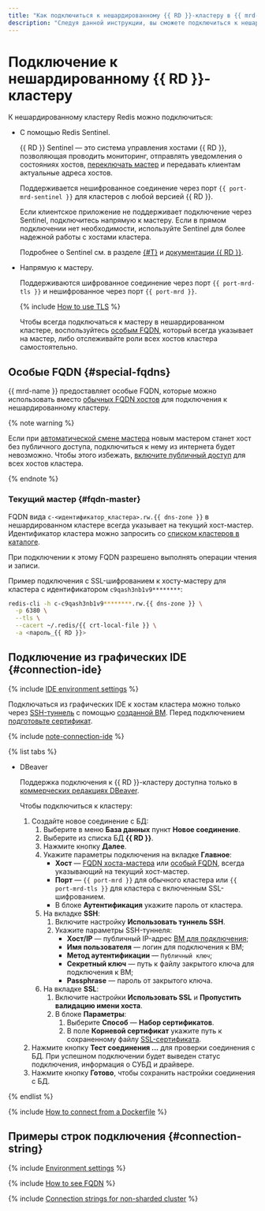 ```yaml
---
title: "Как подключиться к нешардированному {{ RD }}-кластеру в {{ mrd-full-name }}"
description: "Следуя данной инструкции, вы сможете подключиться к нешардированному {{ RD }}-кластеру." 
---
```


# Подключение к нешардированному {{ RD }}-кластеру

К нешардированному кластеру Redis можно подключиться:

* С помощью Redis Sentinel.

    {{ RD }} Sentinel — это система управления хостами {{ RD }}, позволяющая проводить мониторинг, отправлять уведомления о состояниях хостов, [переключать мастер](../failover.md) и передавать клиентам актуальные адреса хостов.

    Поддерживается нешифрованное соединение через порт `{{ port-mrd-sentinel }}` для кластеров с любой версией {{ RD }}.

    Если клиентское приложение не поддерживает подключение через Sentinel, подключитесь напрямую к мастеру. Если в прямом подключении нет необходимости, используйте Sentinel для более надежной работы с хостами кластера.

    Подробнее о Sentinel см. в разделе [{#T}](../../concepts/replication.md) и [документации {{ RD }}](https://redis.io/topics/sentinel).

* Напрямую к мастеру.

    Поддерживаются шифрованное соединение через порт `{{ port-mrd-tls }}` и нешифрованное через порт `{{ port-mrd }}`.

    {% include [How to use TLS](../../../_includes/mdb/mrd/connect/how-to-use-tls.md) %}

    Чтобы всегда подключаться к мастеру в нешардированном кластере, воспользуйтесь [особым FQDN](#special-fqdns), который всегда указывает на мастер, либо отслеживайте роли всех хостов кластера самостоятельно.

## Особые FQDN {#special-fqdns}

{{ mrd-name }} предоставляет особые FQDN, которые можно использовать вместо [обычных FQDN хостов](index.md#fqdn) для подключения к нешардированному кластеру.

{% note warning %}

Если при [автоматической смене мастера](../../concepts/replication.md#master-failover) новым мастером станет хост без публичного доступа, подключиться к нему из интернета будет невозможно. Чтобы этого избежать, [включите публичный доступ](../hosts.md#update) для всех хостов кластера.

{% endnote %}

### Текущий мастер {#fqdn-master}

FQDN вида `c-<идентификатор_кластера>.rw.{{ dns-zone }}` в нешардированном кластере всегда указывает на текущий хост-мастер. Идентификатор кластера можно запросить со [списком кластеров в каталоге](../cluster-list.md#list-clusters).

При подключении к этому FQDN разрешено выполнять операции чтения и записи.

Пример подключения с SSL-шифрованием к хосту-мастеру для кластера с идентификатором `c9qash3nb1v9********`:

```bash
redis-cli -h c-c9qash3nb1v9********.rw.{{ dns-zone }} \
  -p 6380 \
  --tls \
  --cacert ~/.redis/{{ crt-local-file }} \
  -a <пароль_{{ RD }}>
```

## Подключение из графических IDE {#connection-ide}

{% include [IDE environment settings](../../../_includes/mdb/mrd/ide-envs.md) %}

Подключаться из графических IDE к хостам кластера можно только через [SSH-туннель](../../../glossary/ssh-keygen.md) с помощью [созданной ВМ](./index.md#connect). Перед подключением [подготовьте сертификат](./index.md#get-ssl-cert).

{% include [note-connection-ide](../../../_includes/mdb/note-connection-ide.md) %}

{% list tabs %}

* DBeaver

    Поддержка подключения к {{ RD }}-кластеру доступна только в [коммерческих редакциях DBeaver](https://dbeaver.com/buy/).

    Чтобы подключиться к кластеру:

    1. Создайте новое соединение с БД:
        1. Выберите в меню **База данных** пункт **Новое соединение**.
        1. Выберите из списка БД **{{ RD }}**.
        1. Нажмите кнопку **Далее**.
        1. Укажите параметры подключения на вкладке **Главное**:
            * **Хост** — [FQDN хоста-мастера](./index.md#fqdn) или [особый FQDN](./non-sharded.md#special-fqdns), всегда указывающий на текущий хост-мастер.
            * **Порт** — `{{ port-mrd }}` для обычного кластера или `{{ port-mrd-tls }}` для кластера с включенным SSL-шифрованием.
            * В блоке **Аутентификация** укажите пароль от кластера.
        1. На вкладке **SSH**:
            1. Включите настройку **Использовать туннель SSH**.
            1. Укажите параметры SSH-туннеля:
                * **Хост/IP** — публичный IP-адрес [ВМ для подключения](./index.md#connect);
                * **Имя пользователя** — логин для подключения к ВМ;
                * **Метод аутентификации** — `Публичный ключ`;
                * **Секретный ключ** — путь к файлу закрытого ключа для подключения к ВМ;
                * **Passphrase** — пароль от закрытого ключа.
        1. На вкладке **SSL**:
            1. Включите настройки **Использовать SSL** и **Пропустить валидацию имени хоста**.
            1. В блоке **Параметры**:
                1. Выберите **Способ** — **Набор сертификатов**.
                1. В поле **Корневой сертификат** укажите путь к сохраненному файлу [SSL-сертификата](./index.md#get-ssl-cert).
    1. Нажмите кнопку **Тест соединения ...** для проверки соединения с БД. При успешном подключении будет выведен статус подключения, информация о СУБД и драйвере.
    1. Нажмите кнопку **Готово**, чтобы сохранить настройки соединения с БД.

{% endlist %}

{% include [How to connect from a Dockerfile](../../../_includes/mdb/mrd/connect/docker-and-redis.md) %}

## Примеры строк подключения {#connection-string}

{% include [Environment settings](../../../_includes/mdb/mdb-conn-strings-env.md) %}

{% include [How to see FQDN](../../../_includes/mdb/see-fqdn-in-console.md) %}

{% include [Connection strings for non-sharded cluster](../../../_includes/mdb/mrd/conn-strings-non-sharded.md) %}
